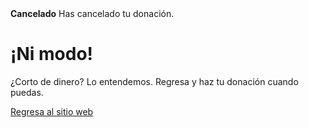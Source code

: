 <!--
.. title: Donación cancelada
.. slug: donation-cancelled
.. date: 2014-11-04 22:23:23
.. tags: 
.. link: 
.. description:
-->

<style>
img.centered {
    display: block;
    margin-left: auto;
    margin-right: auto }
</style>

<div class="alert alert-error"><strong>Cancelado</strong> Has cancelado tu donación.</div>

<div class="bs-component">
    <div class="jumbotron">
        <h1>¡Ni modo!</h1>
        <p>¿Corto de dinero? Lo entendemos. Regresa y haz tu donación cuando puedas.</p>
        <a href="/" class="btn btn-primary btn-lg">Regresa al sitio web</a>
        </p>
    </div>
</div>
